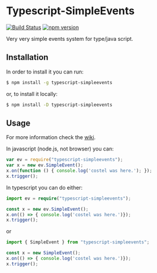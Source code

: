 # Typescript-SimpleEvents

[![Build Status](https://travis-ci.org/faceofcat/Typescript-SimpleEvents.svg?branch=master)](https://travis-ci.org/faceofcat/Typescript-SimpleEvents)
[![npm version](https://badge.fury.io/js/typescript-simpleevents.svg)](https://www.npmjs.com/package/typescript-simpleevents)

Very very simple events system for type/java script.

Installation
------------

In order to install it you can run:

```sh
$ npm install -g typescript-simpleevents
```

or, to install it locally:
```sh
$ npm install -D typescript-simpleevents
```

Usage
------------
For more information check the [wiki](https://github.com/faceofcat/Typescript-SimpleEvents/wiki).

In javascript (node.js, not browser) you can:
```javascript
var ev = require("typescript-simpleevents");
var x = new ev.SimpleEvent();
x.on(function () { console.log('costel was here.'); });
x.trigger();
```

In typescript you can do either:
```typescript
import ev = require("typescript-simpleevents");

const x = new ev.SimpleEvent();
x.on(() => { console.log('costel was here.')});
x.trigger();
```
or
```typescript
import { SimpleEvent } from "typescript-simpleevents";

const x = new SimpleEvent();
x.on(() => { console.log('costel was here.')});
x.trigger();
```